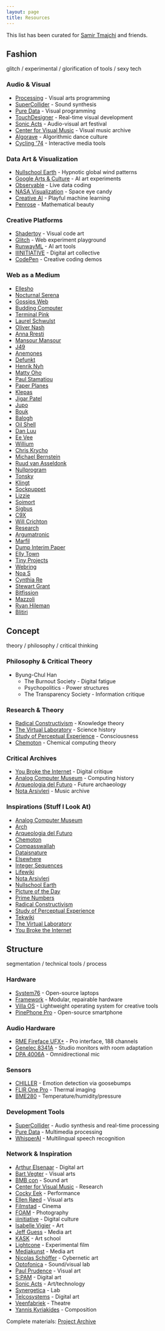 ```yaml
---
layout: page
title: Resources
---
```


This list has been curated for [Samir Tmajchi](https://samirtmajchi.com) and friends.

## Fashion  
glitch / experimental / glorification of tools / sexy tech

### Audio & Visual  
* [Processing](https://processing.org) - Visual arts programming  
* [SuperCollider](https://supercollider.github.io) - Sound synthesis  
* [Pure Data](https://puredata.info) - Visual programming  
* [TouchDesigner](https://derivative.ca/) - Real-time visual development  
* [Sonic Acts](http://www.sonicacts.com/) - Audio-visual art festival  
* [Center for Visual Music](http://www.centerforvisualmusic.org/) - Visual music archive  
* [Algorave](https://algorave.com/) - Algorithmic dance culture  
* [Cycling '74](https://cycling74.com/) - Interactive media tools  

### Data Art & Visualization  
* [Nullschool Earth](http://earth.nullschool.net/) - Hypnotic global wind patterns  
* [Google Arts & Culture](https://artsandculture.google.com/) - AI art experiments  
* [Observable](https://observablehq.com/) - Live data coding  
* [NASA Visualization](https://svs.gsfc.nasa.gov/) - Space eye candy  
* [Creative AI](https://ml5js.org/) - Playful machine learning  
* [Penrose](https://penrose.ink/) - Mathematical beauty  

### Creative Platforms  
* [Shadertoy](https://www.shadertoy.com/) - Visual code art  
* [Glitch](https://glitch.com/) - Web experiment playground  
* [RunwayML](https://runwayml.com/) - AI art tools  
* [IIINITIATIVE](http://www.iiinitiative.org/) - Digital art collective  
* [CodePen](https://codepen.io/) - Creative coding demos  

### Web as a Medium  
* [Ellesho](https://ellesho.me/page/)  
* [Nocturnal Serena](https://www.nocturnalserena.de)  
* [Gossips Web](https://gossipsweb.net/personal-websites)  
* [Budding Computer](https://budding.computer/sitemap.html)  
* [Terminal Pink](https://terminal.pink/w.html)  
* [Laurel Schwulst](https://laurelschwulst.com)  
* [Oliver Nash](http://olivernash.org)  
* [Anna Rresti](https://annarresti.neocities.org)  
* [Mansour Mansour](https://mmansour.space)  
* [J49](https://j-49.github.io/j49/)  
* [Anemones](https://anemon.es)  
* [Defunkt](https://defunkt.io)  
* [Henrik Nyh](https://henrik.nyh.se)  
* [Matty Oho](https://mattyoho.com)  
* [Paul Stamatiou](https://paulstamatiou.com)  
* [Paper Planes](https://paperplanes.de)  
* [Klepas](https://klepas.org)  
* [Jigar Patel](https://jigarpatel.in)  
* [Jupo](https://blog.jupo.org)  
* [Bouk](https://bouk.co)  
* [Balogh](https://jbalogh.me)  
* [Oil Shell](https://oilshell.org)  
* [Dan Luu](https://danluu.com)  
* [Ee Vee](https://eev.ee)  
* [Willium](https://willium.com)  
* [Chris Krycho](https://www.chriskrycho.com)  
* [Michael Bernstein](https://michaelrbernste.in)  
* [Ruud van Asseldonk](https://ruudvanasseldonk.com)  
* [Nullprogram](https://nullprogram.com)  
* [Tonsky](https://tonsky.me)  
* [Klingt](https://klingt.net)  
* [Sockpuppet](https://sockpuppet.org)  
* [Lizzie](https://blog.lizzie.io)  
* [Soimort](https://www.soimort.org)  
* [Sigbus](https://www.sigbus.info)  
* [C9X](https://c9x.me)  
* [Will Crichton](https://willcrichton.net/notes/)  
* [Research](https://research.swtch.com/vgo-intro)  
* [Argumatronic](https://argumatronic.com/)  
* [Marfil](https://mmarfil.com)  
* [Dump Interim Paper](https://dump.mntmn.com/interim-paper/)  
* [Elly Town](https://elly.town)  
* [Tiny Projects](https://tinyprojects.dev)  
* [Webring](https://webring.xxiivv.com/)  
* [Noa S](https://www.noa-s.org)  
* [Cynthia Re](https://cynthia.re)  
* [Stewart Grant](https://stewartgrant.ca)  
* [Bitfission](https://bitfission.com)  
* [Mazzoli](https://mazzo.li)  
* [Ryan Hileman](https://ryanhileman.com)  
* [Blitiri](https://blitiri.com.ar)  


## Concept  
theory / philosophy / critical thinking

### Philosophy & Critical Theory  
* Byung-Chul Han  
  - The Burnout Society - Digital fatigue  
  - Psychopolitics - Power structures  
  - The Transparency Society - Information critique  

### Research & Theory  
* [Radical Constructivism](http://www.univie.ac.at/constructivism/) - Knowledge theory  
* [The Virtual Laboratory](http://vlp.mpiwg-berlin.mpg.de/) - Science history  
* [Study of Perceptual Experience](http://www.perceptualstudies.org/) - Consciousness  
* [Chemoton](http://www.chemoton.org/) - Chemical computing theory  

### Critical Archives  
* [You Broke the Internet](http://youbroketheinternet.org/) - Digital critique  
* [Analog Computer Museum](http://www.analogmuseum.org/) - Computing history  
* [Arqueologia del Futuro](http://arqueologiadelfuturo.blogspot.com/) - Future archaeology  
* [Nota Arsivleri](http://www.notaarsivleri.com/) - Music archive  

### Inspirations (Stuff I Look At)  
* [Analog Computer Museum](http://www.analogmuseum.org/)  
* [Arch](https://archlinux.org/)  
* [Arqueologia del Futuro](http://arqueologiadelfuturo.blogspot.com/)  
* [Chemoton](http://www.chemoton.org/)  
* [Compasswallah](http://www.compasswallah.com/)  
* [Dataisnature](http://www.dataisnature.com/)  
* [Elsewhere](http://www.elsewheremusic.org/)  
* [Integer Sequences](http://oeis.org/)  
* [Lifewiki](http://www.conwaylife.com/wiki/)  
* [Nota Arsivleri](http://www.notaarsivleri.com/)  
* [Nullschool Earth](http://earth.nullschool.net/)  
* [Picture of the Day](https://apod.nasa.gov/apod/)  
* [Prime Numbers](http://www.prime-numbers.org/)  
* [Radical Constructivism](http://www.univie.ac.at/constructivism/)  
* [Study of Perceptual Experience](http://www.perceptualstudies.org/)  
* [Tekwiki](http://www.tekwiki.org/)  
* [The Virtual Laboratory](http://vlp.mpiwg-berlin.mpg.de/)  
* [You Broke the Internet](http://youbroketheinternet.org/)  


## Structure  
segmentation / technical tools / process

### Hardware  
* [System76](https://system76.com) - Open-source laptops  
* [Framework](https://frame.work) - Modular, repairable hardware  
* [Villa OS](https://villaos.com/) - Lightweight operating system for creative tools  
* [PinePhone Pro](https://www.pine64.org/pinephonepro/) - Open-source smartphone  

### Audio Hardware  
* [RME Fireface UFX+](https://www.rme-audio.de/fireface-ufx-plus.html) - Pro interface, 188 channels  
* [Genelec 8341A](https://www.genelec.com/8341a) - Studio monitors with room adaptation  
* [DPA 4006A](https://www.dpamicrophones.com/microphones/4006a) - Omnidirectional mic  

### Sensors  
* [CHILLER](https://engineering.nyu.edu/news/chiller) - Emotion detection via goosebumps  
* [FLIR One Pro](https://www.flir.com/products/flir-one-pro/) - Thermal imaging  
* [BME280](https://www.bosch-sensortec.com/products/environmental-sensors/humidity-sensors-bme280/) - Temperature/humidity/pressure  

### Development Tools  
* [SuperCollider](https://supercollider.github.io) - Audio synthesis and real-time processing  
* [Pure Data](https://puredata.info) - Multimedia processing  
* [WhisperAI](https://github.com/openai/whisper) - Multilingual speech recognition  

### Network & Inspiration  
* [Arthur Elsenaar](http://artifacial.org/) - Digital art  
* [Bart Vegter](http://www.bartvegter.nl/) - Visual arts  
* [BMB con](http://www.bmbcon.nl/) - Sound art  
* [Center for Visual Music](http://www.centerforvisualmusic.org/) - Research  
* [Cocky Eek](http://www.cockyellensveld.nl/) - Performance  
* [Ellen Røed](http://www.ellenroed.com/) - Visual arts  
* [Filmstad](http://www.filmstad.nl/) - Cinema  
* [FOAM](http://www.foam.org/) - Photography  
* [iiinitiative](http://www.iiinitiative.org/) - Digital culture  
* [Isabelle Vigier](http://www.isabellevigier.com/) - Art  
* [Jeff Guess](http://www.jeffguess.com/) - Media art  
* [KASK](http://www.kask.be/) - Art school  
* [Lightcone](http://www.lightcone.org/) - Experimental film  
* [Mediakunst](http://www.mediakunst.net/) - Media art  
* [Nicolas Schöffer](http://www.olats.org/schoffer/) - Cybernetic art  
* [Optofonica](http://www.optofonica.com/) - Sound/visual lab  
* [Paul Prudence](http://www.paulprudence.com/) - Visual art  
* [S:PAM](http://www.spam.org/) - Digital art  
* [Sonic Acts](http://www.sonicacts.com/) - Art/technology  
* [Synergetica](http://www.synergetica.nl/) - Lab  
* [Telcosystems](http://www.telcosystems.net/) - Digital art  
* [Veenfabriek](http://www.veenfabriek.nl/) - Theatre  
* [Yannis Kyriakides](http://www.kyriakides.com/) - Composition  


Complete materials: [Project Archive](https://drive.google.com/drive/folders/1V7Eya8F-VDtLJf8Xh6tQPdAGFh_XMQSx)